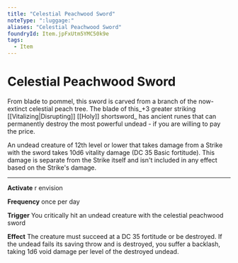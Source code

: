 ```yaml
---
title: "Celestial Peachwood Sword"
noteType: ":luggage:"
aliases: "Celestial Peachwood Sword"
foundryId: Item.jpFxUtm5YMC50k9e
tags:
  - Item
---
```


# Celestial Peachwood Sword

From blade to pommel, this sword is carved from a branch of the now-extinct celestial peach tree. The blade of this_+3 greater striking [[Vitalizing|Disrupting]] [[Holy]] shortsword_ has ancient runes that can permanently destroy the most powerful undead - if you are willing to pay the price.

An undead creature of 12th level or lower that takes damage from a Strike with the sword takes 10d6 vitality damage (DC 35 Basic fortitude). This damage is separate from the Strike itself and isn't included in any effect based on the Strike's damage.

* * *

**Activate** r envision

**Frequency** once per day

**Trigger** You critically hit an undead creature with the celestial peachwood sword

**Effect** The creature must succeed at a DC 35 fortitude or be destroyed. If the undead fails its saving throw and is destroyed, you suffer a backlash, taking 1d6 void damage per level of the destroyed undead.
